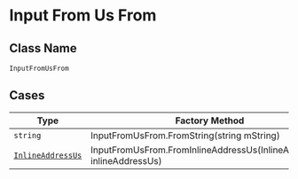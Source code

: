 
# Input From Us From

## Class Name

`InputFromUsFrom`

## Cases

| Type | Factory Method |
|  --- | --- |
| `string` | InputFromUsFrom.FromString(string mString) |
| [`InlineAddressUs`](../../../doc/models/inline-address-us.md) | InputFromUsFrom.FromInlineAddressUs(InlineAddressUs inlineAddressUs) |

